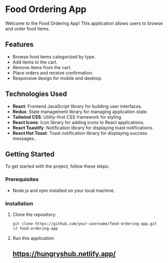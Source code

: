 # Food Ordering App

Welcome to the Food Ordering App! This application allows users to browse and order food items.

## Features

- Browse food items categorized by type.
- Add items to the cart.
- Remove items from the cart.
- Place orders and receive confirmation.
- Responsive design for mobile and desktop.

## Technologies Used

- **React**: Frontend JavaScript library for building user interfaces.
- **Redux**: State management library for managing application state.
- **Tailwind CSS**: Utility-first CSS framework for styling.
- **React Icons**: Icon library for adding icons to React applications.
- **React Toastify**: Notification library for displaying toast notifications.
- **React Hot Toast**: Toast notification library for displaying success messages..

## Getting Started

To get started with the project, follow these steps:

### Prerequisites

- Node.js and npm installed on your local machine.

### Installation

1. Clone the repository:

   ```bash
   git clone https://github.com/your-username/food-ordering-app.git
   cd food-ordering-app
2. Run this application:
   ## https://hungryshub.netlify.app/
